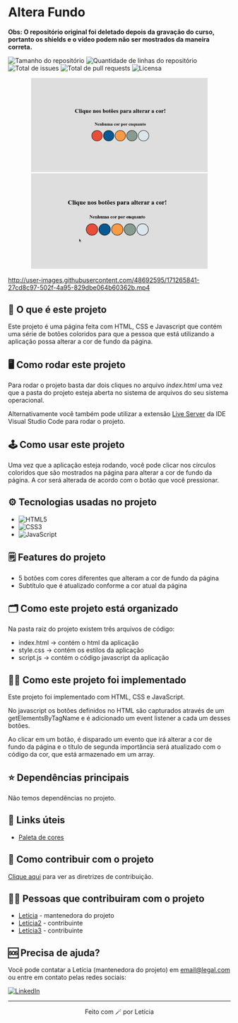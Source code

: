 # Altera Fundo
**Obs: O repositório original foi deletado depois da gravação do curso, portanto os shields e o vídeo podem não ser mostrados da maneira correta.** 

![Tamanho do repositório](https://img.shields.io/github/repo-size/lelepg/altera-fundo?style=plastic&label=Tamanho&color=23FF00FF)
![Quantidade de linhas do repositório](https://img.shields.io/tokei/lines/github/lelepg/altera-fundo?style=plastic&label=Total%20de%20linhas&color=23FF00FF)
![Total de issues](https://img.shields.io/github/issues/lelepg/altera-fundo?style=plastic&color=23FF00FF)
![Total de pull requests](https://img.shields.io/github/issues-pr/lelepg/altera-fundo?style=plastic&color=23FF00FF)
![Licensa](https://img.shields.io/github/license/lelepg/altera-fundo?style=plastic&color=23FF00FF)

<p align="center">
<img src="./imagens/imagem1.png" alt="Tela incial" width="400px"></img>
<img src="./imagens/capa.gif" alt="Aplicação funcionando" width="400px"></img>
</p>

http://user-images.githubusercontent.com/48692595/171265841-27cd8c97-502f-4a95-829dbe064b60362b.mp4

## 🤔 O que é este projeto
Este projeto é uma página feita com HTML, CSS e Javascript que contém uma série de botões coloridos para que a pessoa que está utilizando a aplicação possa alterar a cor de fundo da página.

## 🖥️ Como rodar este projeto
Para rodar o projeto basta dar dois cliques no arquivo *index.html* uma vez que a pasta do projeto esteja aberta no sistema de arquivos do seu sistema operacional.

Alternativamente você também pode utilizar a extensão [Live Server](https://marketplace.visualstudio.com/items?itemName=ritwickdey.LiveServer) da IDE Visual Studio Code para rodar o projeto.

## 🕹️ Como usar este projeto
Uma vez que a aplicação esteja rodando, você pode clicar nos círculos coloridos que são mostrados na página para alterar a cor de fundo da página. A cor será alterada de acordo com o botão que você pressionar.

## ⚙️ Tecnologias usadas no projeto
- ![HTML5](https://img.shields.io/badge/HTML5-E34F26?style=plastic&logo=html5&logoColor=white)
- ![CSS3](https://img.shields.io/badge/CSS3-1572B6?style=plastic&logo=css3&logoColor=white)
- ![JavaScript](https://img.shields.io/badge/JavaScript-323330?style=plastic&logo=javascript&logoColor=F7DF1)

## 🗒️ Features do projeto
- 5 botões com cores diferentes que alteram a cor de fundo da página
- Subtítulo que é atualizado conforme a cor atual da página

## 🗂️ Como este projeto está organizado
Na pasta raiz do projeto existem três arquivos de código:
- index.html -> contém o html da aplicação
- style.css -> contém os estilos da aplicação
- script.js -> contém o código javascript da aplicação

## 👩‍💻 Como este projeto foi implementado
Este projeto foi implementado com HTML, CSS e JavaScript.

No javascript os botões definidos no HTML são capturados através de um getElementsByTagName e é adicionado um event listener a cada um desses botões.

Ao clicar em um botão, é disparado um evento que irá alterar a cor de fundo da página e o título de segunda importância será atualizado com o código da cor, que está armazenado em um array.

## ⭐ Dependências principais
Não temos dependências no projeto.

## 💎 Links úteis
- [Paleta de cores](https://coolors.co/palette/d94e33-2c5697-ed9b33-8a9b8e-2d2926-f4e5de-dde5ed-f8f1e0-d7d2cb-dfdede)

## 🤝 Como contribuir com o projeto
[Clique aqui](./CONTRIBUTING.md) para ver as diretrizes de contribuição.

## 👩‍💻 Pessoas que contribuiram com o projeto
- [Letícia](https://github.com/LelePG) - mantenedora do projeto
- [Letícia2](https://github.com/LelePG) - contribuinte
- [Letícia3](https://github.com/LelePG) - contribuinte

## 🆘 Precisa de ajuda?
Você pode contatar a Letícia (mantenedora do projeto) em email@legal.com ou entre em contato pelas redes sociais:

[![LinkedIn](https://img.shields.io/badge/LinkedIn-0077B5?style=for-the-badge&logo=linkedin&logoColor=white)](http://br.linkedin.com)


-------
<p align="center">Feito com 🪄 por Letícia</p>

